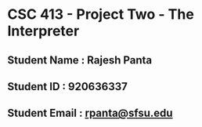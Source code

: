# CSC 413 - Project Two - The Interpreter

## Student Name  : Rajesh Panta

## Student ID    : 920636337

## Student Email : rpanta@sfsu.edu

